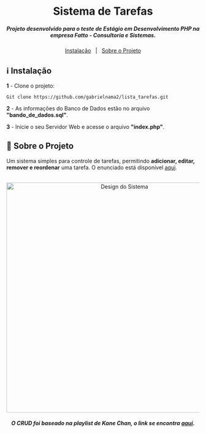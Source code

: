 <h1 align="center">
    Sistema de Tarefas
</h1>

<h5 align="center">
  Projeto desenvolvido para o teste de Estágio em Desenvolvimento PHP na empresa Fatto - Consultoria e Sistemas.
</h5>

<p align="center" direction="row">
  <a href="#information_source-instalação">Instalação</a>&nbsp;&nbsp;&nbsp;|&nbsp;&nbsp;
  <a href="#rocket-sobre-o-projeto">Sobre o Projeto</a>
</p>

## :information_source: Instalação

<b>1</b> - Clone o projeto:

```
Git clone https://github.com/gabrielnama2/lista_tarefas.git
```

<b>2</b> - As informações do Banco de Dados estão no arquivo <b>"bando_de_dados.sql"</b>.

<b>3</b> - Inicie o seu Servidor Web e acesse o arquivo <b>"index.php"</b>.


## :rocket: Sobre o Projeto

Um sistema simples para controle de tarefas, permitindo <b>adicionar, editar, remover e reordenar</b> uma tarefa. O enunciado está disponível <a href="https://github.com/gabrielnama2/lista_tarefas/blob/gabriel/enunciado/(Requisitos)%20Sistema%20Lista%20de%20Tarefas.pdf" target=_blank>aqui</a>.
<br><br>

<div align="center">
  <img alt="Design do Sistema" width="600" src="https://github.com/gabrielnama2/lista_tarefas/blob/gabriel/img/sistema_tarefas.gif">
</div>

<h5 align="center">
  O CRUD foi baseado na playlist de Kane Chan, o link se encontra <a href="https://www.youtube.com/playlist?list=PLXbKgo5jPQE-hiDPpimuEU_VmrXfnvD65" target=_blank>aqui</a>.
</h5>
